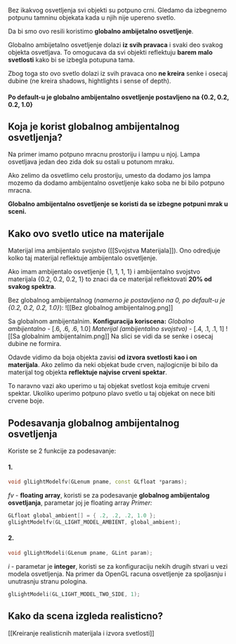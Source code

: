Bez ikakvog osvetljenja svi objekti su potpuno crni.
Gledamo da izbegnemo potpunu tamninu objekata kada u njih nije upereno svetlo.

Da bi smo ovo resili koristimo **globalno ambijetalno osvetljenje**.

Globalno ambijetalno osvetljenje dolazi **iz svih pravaca** i svaki deo svakog objekta osvetljava.
To omogucava da svi objekti reflektuju **barem malo svetlosti** kako bi se izbegla potupuna tama.

Zbog toga sto ovo svetlo dolazi iz svih pravaca ono **ne kreira** senke i osecaj dubine (ne kreira shadows, hightlights i sense of depth).

#### **Po default-u je globalno ambijentalno osvetljenje postavljeno na {0.2, 0.2, 0.2, 1.0}**

## Koja je korist globalnog ambijentalnog osvetljenja?

Na primer imamo potpuno mracnu prostoriju i lampu u njoj.
Lampa osvetljava jedan deo zida dok su ostali u potunom mraku.

Ako zelimo da osvetlimo celu prostoriju, umesto da dodamo jos lampa mozemo da dodamo ambijentalno osvetljenje kako soba ne bi bilo potpuno mracna.

**Globalno ambijentalno osvetljenje se koristi da se izbegne potpuni mrak u sceni.**

## Kako ovo svetlo utice na materijale

Materijal ima ambijentalo svojstvo ([[Svojstva Materijala]]). Ono odredjuje kolko taj materijal reflektuje ambijentalo osvetljenje.

Ako imam ambijentalo osvetljenje {1, 1, 1, 1} i ambijentalno svojstvo materijala {0.2, 0.2, 0.2, 1} to znaci da ce materijal reflektovati **20% od svakog spektra**.

Bez globalnog ambijentalnog (*namerno je postavljeno na 0, po default-u je {0.2, 0.2, 0.2, 1.0}*):
![[Bez globalnog ambijentalnog.png]]

Sa globalnom ambijentalnim.
**Konfiguracija koriscena:**
*Globalno ambijentalno* - [.6, .6, .6, 1.0]
*Materijal (ambijentalno svojstvo)* - [.4, .1, .1, 1]
![[Sa globalnim ambijentalnim.png]]
Na slici se vidi da se senke i osecaj dubine ne formira.

Odavde vidimo da boja objekta zavisi **od izvora svetlosti kao i on materijala**.
Ako zelimo da neki objekat bude crven, najlogicnije bi bilo da materijal tog objekta **reflektuje najvise crveni spektar**.

To naravno vazi ako uperimo u taj objekat svetlost koja emituje crveni spektar.
Ukoliko uperimo potpuno plavo svetlo u taj objekat on nece biti crvene boje.
## Podesavanja globalnog ambijentalnog osvetljenja

Koriste se 2 funkcije za podesavanje:
#### 1.
```c++
void glLightModelfv(GLenum pname, const GLfloat *params);
```
*fv* - **floating array**, koristi se za podesavanje **globalnog ambijentalog osvetljanja**, parametar joj je floating array
*Primer:*
```c++
GLfloat global_ambient[] = { .2, .2, .2, 1.0 };
glLightModelfv(GL_LIGHT_MODEL_AMBIENT, global_ambient);
```

#### 2.
```c++
void glLightModeli(GLenum pname, GLint param);
```
*i* - parametar je **integer**, koristi se za konfiguraciju nekih drugih stvari u vezi modela osvetljenja. Na primer da OpenGL racuna osvetljenje za spoljasnju i unutrasnju stranu pologina.
```c++
glLightModeli(GL_LIGHT_MODEL_TWO_SIDE, 1);
```

## Kako da scena izgleda realisticno?
[[Kreiranje realisticnih materijala i izvora svetlosti]]